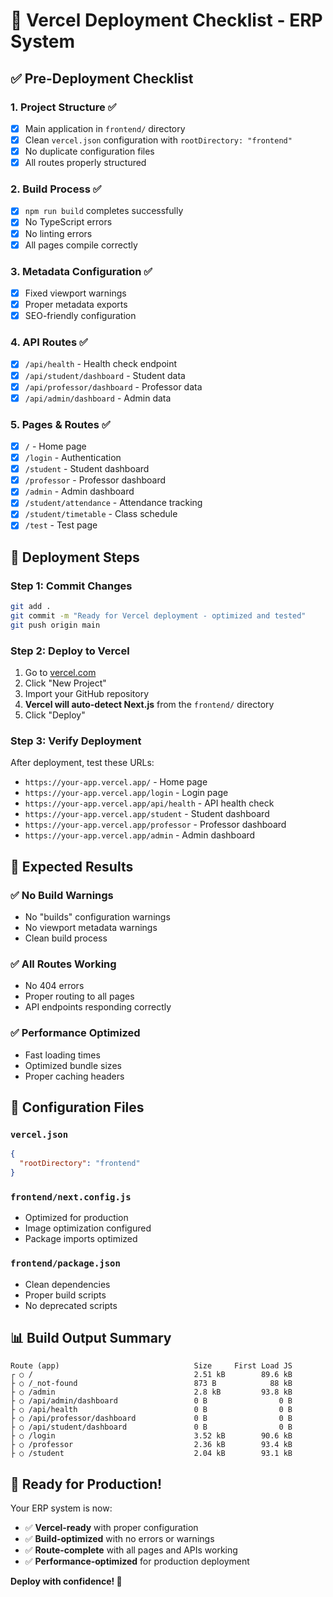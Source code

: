 # 🚀 Vercel Deployment Checklist - ERP System

## ✅ **Pre-Deployment Checklist**

### 1. **Project Structure** ✅
- [x] Main application in `frontend/` directory
- [x] Clean `vercel.json` configuration with `rootDirectory: "frontend"`
- [x] No duplicate configuration files
- [x] All routes properly structured

### 2. **Build Process** ✅
- [x] `npm run build` completes successfully
- [x] No TypeScript errors
- [x] No linting errors
- [x] All pages compile correctly

### 3. **Metadata Configuration** ✅
- [x] Fixed viewport warnings
- [x] Proper metadata exports
- [x] SEO-friendly configuration

### 4. **API Routes** ✅
- [x] `/api/health` - Health check endpoint
- [x] `/api/student/dashboard` - Student data
- [x] `/api/professor/dashboard` - Professor data
- [x] `/api/admin/dashboard` - Admin data

### 5. **Pages & Routes** ✅
- [x] `/` - Home page
- [x] `/login` - Authentication
- [x] `/student` - Student dashboard
- [x] `/professor` - Professor dashboard
- [x] `/admin` - Admin dashboard
- [x] `/student/attendance` - Attendance tracking
- [x] `/student/timetable` - Class schedule
- [x] `/test` - Test page

## 🚀 **Deployment Steps**

### Step 1: Commit Changes
```bash
git add .
git commit -m "Ready for Vercel deployment - optimized and tested"
git push origin main
```

### Step 2: Deploy to Vercel
1. Go to [vercel.com](https://vercel.com)
2. Click "New Project"
3. Import your GitHub repository
4. **Vercel will auto-detect Next.js** from the `frontend/` directory
5. Click "Deploy"

### Step 3: Verify Deployment
After deployment, test these URLs:
- `https://your-app.vercel.app/` - Home page
- `https://your-app.vercel.app/login` - Login page
- `https://your-app.vercel.app/api/health` - API health check
- `https://your-app.vercel.app/student` - Student dashboard
- `https://your-app.vercel.app/professor` - Professor dashboard
- `https://your-app.vercel.app/admin` - Admin dashboard

## 🎯 **Expected Results**

### ✅ **No Build Warnings**
- No "builds" configuration warnings
- No viewport metadata warnings
- Clean build process

### ✅ **All Routes Working**
- No 404 errors
- Proper routing to all pages
- API endpoints responding correctly

### ✅ **Performance Optimized**
- Fast loading times
- Optimized bundle sizes
- Proper caching headers

## 🔧 **Configuration Files**

### `vercel.json`
```json
{
  "rootDirectory": "frontend"
}
```

### `frontend/next.config.js`
- Optimized for production
- Image optimization configured
- Package imports optimized

### `frontend/package.json`
- Clean dependencies
- Proper build scripts
- No deprecated scripts

## 📊 **Build Output Summary**
```
Route (app)                              Size     First Load JS
┌ ○ /                                    2.51 kB        89.6 kB
├ ○ /_not-found                          873 B            88 kB
├ ○ /admin                               2.8 kB         93.8 kB
├ ○ /api/admin/dashboard                 0 B                0 B
├ ○ /api/health                          0 B                0 B
├ ○ /api/professor/dashboard             0 B                0 B
├ ○ /api/student/dashboard               0 B                0 B
├ ○ /login                               3.52 kB        90.6 kB
├ ○ /professor                           2.36 kB        93.4 kB
├ ○ /student                             2.04 kB        93.1 kB
```

## 🎉 **Ready for Production!**

Your ERP system is now:
- ✅ **Vercel-ready** with proper configuration
- ✅ **Build-optimized** with no errors or warnings
- ✅ **Route-complete** with all pages and APIs working
- ✅ **Performance-optimized** for production deployment

**Deploy with confidence! 🚀**

